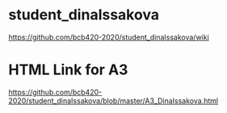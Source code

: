 # student_dinaIssakova
https://github.com/bcb420-2020/student_dinaIssakova/wiki

# HTML Link for A3
https://github.com/bcb420-2020/student_dinaIssakova/blob/master/A3_DinaIssakova.html
